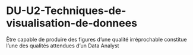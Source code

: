# DU-U2-Techniques-de-visualisation-de-donnees
Être capable de produire des figures d’une qualité irréprochable constitue l’une des qualités attendues d’un Data Analyst
